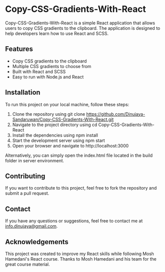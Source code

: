 # Copy-CSS-Gradients-With-React
Copy-CSS-Gradients-With-React is a simple React application that allows users to copy CSS gradients to the clipboard. The application is designed to help developers learn how to use React and SCSS.

## Features
+ Copy CSS gradients to the clipboard
+ Multiple CSS gradients to choose from
+ Built with React and SCSS
+ Easy to run with Node.js and React

## Installation
To run this project on your local machine, follow these steps:

1. Clone the repository using git clone https://github.com/Dinujaya-Sandaruwan/Copy-CSS-Gradients-With-React.git
2. Navigate to the project directory using cd Copy-CSS-Gradients-With-React
3. Install the dependencies using npm install
4. Start the development server using npm start
5. Open your browser and navigate to http://localhost:3000

Alternatively, you can simply open the index.html file located in the build folder in server environment.

## Contributing
If you want to contribute to this project, feel free to fork the repository and submit a pull request.

## Contact
If you have any questions or suggestions, feel free to contact me at info.dinujaya@gmail.com.

## Acknowledgements
This project was created to improve my React skills while following Mosh Hamedani's React course. Thanks to Mosh Hamedani and his team for the great course material.
